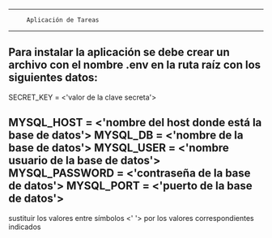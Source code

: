 **************************************
         Aplicación de Tareas
**************************************

Para instalar la aplicación se debe crear un archivo
con el nombre .env en la ruta raíz 
con los siguientes datos:
------------------------------------------------------------------
SECRET_KEY = <'valor de la clave secreta'>

MYSQL_HOST = <'nombre del host donde está la base de datos'>
MYSQL_DB = <'nombre de la base de datos'>
MYSQL_USER = <'nombre usuario de la base de datos'>
MYSQL_PASSWORD = <'contraseña de la base de datos'>
MYSQL_PORT = <'puerto de la base de datos'>
------------------------------------------------------------------

sustituir los valores entre símbolos <' '> por los valores correspondientes indicados
